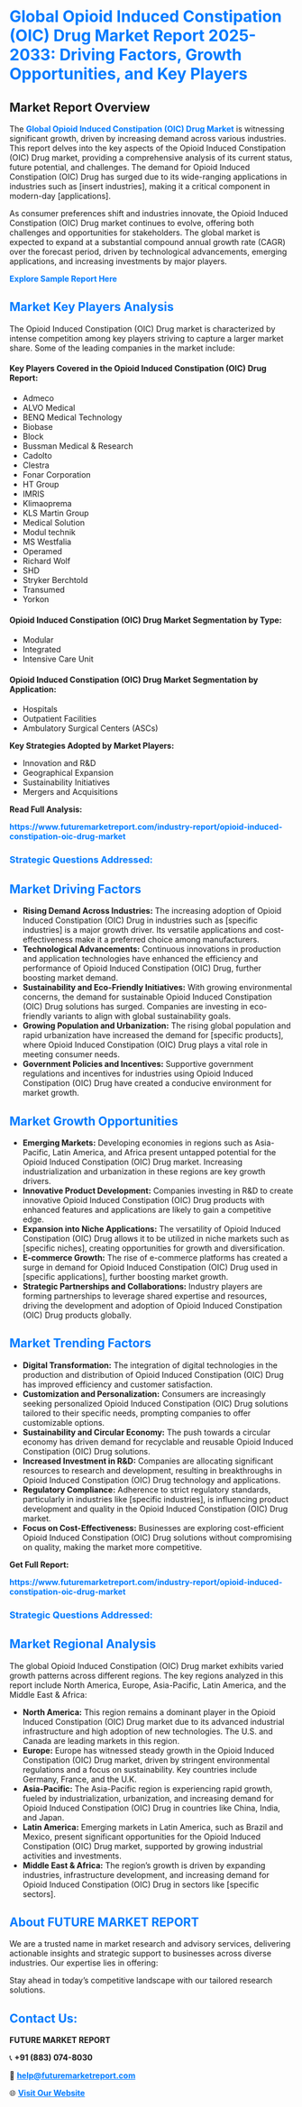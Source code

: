 <h1 style="color: #007BFF;">Global Opioid Induced Constipation (OIC) Drug Market Report 2025-2033: Driving Factors, Growth Opportunities, and Key Players</h1>

<section id="overview">
<h2>Market Report Overview</h2>
<p>The <a href="https://www.futuremarketreport.com/industry-report/opioid-induced-constipation-oic-drug-market" style="color: #007BFF; text-decoration: none;"><strong>Global Opioid Induced Constipation (OIC) Drug Market</strong></a> is witnessing significant growth, driven by increasing demand across various industries. This report delves into the key aspects of the Opioid Induced Constipation (OIC) Drug market, providing a comprehensive analysis of its current status, future potential, and challenges. The demand for Opioid Induced Constipation (OIC) Drug has surged due to its wide-ranging applications in industries such as [insert industries], making it a critical component in modern-day [applications].</p>
<p>As consumer preferences shift and industries innovate, the Opioid Induced Constipation (OIC) Drug market continues to evolve, offering both challenges and opportunities for stakeholders. The global market is expected to expand at a substantial compound annual growth rate (CAGR) over the forecast period, driven by technological advancements, emerging applications, and increasing investments by major players.</p>
</section>

<section id="overview">
<p><a href="https://www.futuremarketreport.com/request-sample/reportId=33483" style="color: #007BFF; text-decoration: none;"><strong>Explore Sample Report Here</strong></a></p>
</section>

<section id="key-players">
<h2 style="color: #007BFF;">Market Key Players Analysis</h2>
<p>The Opioid Induced Constipation (OIC) Drug market is characterized by intense competition among key players striving to capture a larger market share. Some of the leading companies in the market include:</p>
<h4>Key Players Covered in the Opioid Induced Constipation (OIC) Drug Report:</h4>
<ul><li>Admeco</li><li>ALVO Medical</li><li>BENQ Medical Technology</li><li>Biobase</li><li>Block</li><li>Bussman Medical &amp; Research</li><li>Cadolto</li><li>Clestra</li><li>Fonar Corporation</li><li>HT Group</li><li>IMRIS</li><li>Klimaoprema</li><li>KLS Martin Group</li><li>Medical Solution</li><li>Modul technik</li><li>MS Westfalia</li><li>Operamed</li><li>Richard Wolf</li><li>SHD</li><li>Stryker Berchtold</li><li>Transumed</li><li>Yorkon</li></ul>
<h4>Opioid Induced Constipation (OIC) Drug Market Segmentation by Type:</h4>
<ul><li>Modular</li><li>Integrated</li><li>Intensive Care Unit</li></ul>

<h4>Opioid Induced Constipation (OIC) Drug Market Segmentation by Application:</h4>
<ul><li>Hospitals</li><li>Outpatient Facilities</li><li>Ambulatory Surgical Centers (ASCs)</li></ul>
<p><strong>Key Strategies Adopted by Market Players:</strong></p>
<ul>
<li>Innovation and R&D</li>
<li>Geographical Expansion</li>
<li>Sustainability Initiatives</li>
<li>Mergers and Acquisitions</li>
</ul>
</section>

<section>
<p><strong>Read Full Analysis: </strong></p><a href="https://www.futuremarketreport.com/industry-report/opioid-induced-constipation-oic-drug-market" style="color: #007BFF; text-decoration: none;"><strong>https://www.futuremarketreport.com/industry-report/opioid-induced-constipation-oic-drug-market</strong></a>
<h3 style="color: #007BFF;">Strategic Questions Addressed:</h3>
</section>

<section id="driving-factors">
<h2 style="color: #007BFF;">Market Driving Factors</h2>
<ul>
<li><strong>Rising Demand Across Industries:</strong> The increasing adoption of Opioid Induced Constipation (OIC) Drug in industries such as [specific industries] is a major growth driver. Its versatile applications and cost-effectiveness make it a preferred choice among manufacturers.</li>
<li><strong>Technological Advancements:</strong> Continuous innovations in production and application technologies have enhanced the efficiency and performance of Opioid Induced Constipation (OIC) Drug, further boosting market demand.</li>
<li><strong>Sustainability and Eco-Friendly Initiatives:</strong> With growing environmental concerns, the demand for sustainable Opioid Induced Constipation (OIC) Drug solutions has surged. Companies are investing in eco-friendly variants to align with global sustainability goals.</li>
<li><strong>Growing Population and Urbanization:</strong> The rising global population and rapid urbanization have increased the demand for [specific products], where Opioid Induced Constipation (OIC) Drug plays a vital role in meeting consumer needs.</li>
<li><strong>Government Policies and Incentives:</strong> Supportive government regulations and incentives for industries using Opioid Induced Constipation (OIC) Drug have created a conducive environment for market growth.</li>
</ul>
</section>

<section id="growth-opportunities">
<h2 style="color: #007BFF;">Market Growth Opportunities</h2>
<ul>
<li><strong>Emerging Markets:</strong> Developing economies in regions such as Asia-Pacific, Latin America, and Africa present untapped potential for the Opioid Induced Constipation (OIC) Drug market. Increasing industrialization and urbanization in these regions are key growth drivers.</li>
<li><strong>Innovative Product Development:</strong> Companies investing in R&D to create innovative Opioid Induced Constipation (OIC) Drug products with enhanced features and applications are likely to gain a competitive edge.</li>
<li><strong>Expansion into Niche Applications:</strong> The versatility of Opioid Induced Constipation (OIC) Drug allows it to be utilized in niche markets such as [specific niches], creating opportunities for growth and diversification.</li>
<li><strong>E-commerce Growth:</strong> The rise of e-commerce platforms has created a surge in demand for Opioid Induced Constipation (OIC) Drug used in [specific applications], further boosting market growth.</li>
<li><strong>Strategic Partnerships and Collaborations:</strong> Industry players are forming partnerships to leverage shared expertise and resources, driving the development and adoption of Opioid Induced Constipation (OIC) Drug products globally.</li>
</ul>
</section>

<section id="trending-factors">
<h2 style="color: #007BFF;">Market Trending Factors</h2>
<ul>
<li><strong>Digital Transformation:</strong> The integration of digital technologies in the production and distribution of Opioid Induced Constipation (OIC) Drug has improved efficiency and customer satisfaction.</li>
<li><strong>Customization and Personalization:</strong> Consumers are increasingly seeking personalized Opioid Induced Constipation (OIC) Drug solutions tailored to their specific needs, prompting companies to offer customizable options.</li>
<li><strong>Sustainability and Circular Economy:</strong> The push towards a circular economy has driven demand for recyclable and reusable Opioid Induced Constipation (OIC) Drug solutions.</li>
<li><strong>Increased Investment in R&D:</strong> Companies are allocating significant resources to research and development, resulting in breakthroughs in Opioid Induced Constipation (OIC) Drug technology and applications.</li>
<li><strong>Regulatory Compliance:</strong> Adherence to strict regulatory standards, particularly in industries like [specific industries], is influencing product development and quality in the Opioid Induced Constipation (OIC) Drug market.</li>
<li><strong>Focus on Cost-Effectiveness:</strong> Businesses are exploring cost-efficient Opioid Induced Constipation (OIC) Drug solutions without compromising on quality, making the market more competitive.</li>
</ul>
</section>

<section>
<p><strong>Get Full Report: </strong></p><a href="https://www.futuremarketreport.com/industry-report/opioid-induced-constipation-oic-drug-market" style="color: #007BFF; text-decoration: none;"><strong>https://www.futuremarketreport.com/industry-report/opioid-induced-constipation-oic-drug-market</strong></a>
<h3 style="color: #007BFF;">Strategic Questions Addressed:</h3>
</section>


<section id="regional-analysis">
<h2 style="color: #007BFF;">Market Regional Analysis</h2>
<p>The global Opioid Induced Constipation (OIC) Drug market exhibits varied growth patterns across different regions. The key regions analyzed in this report include North America, Europe, Asia-Pacific, Latin America, and the Middle East & Africa:</p>
<ul>
<li><strong>North America:</strong> This region remains a dominant player in the Opioid Induced Constipation (OIC) Drug market due to its advanced industrial infrastructure and high adoption of new technologies. The U.S. and Canada are leading markets in this region.</li>
<li><strong>Europe:</strong> Europe has witnessed steady growth in the Opioid Induced Constipation (OIC) Drug market, driven by stringent environmental regulations and a focus on sustainability. Key countries include Germany, France, and the U.K.</li>
<li><strong>Asia-Pacific:</strong> The Asia-Pacific region is experiencing rapid growth, fueled by industrialization, urbanization, and increasing demand for Opioid Induced Constipation (OIC) Drug in countries like China, India, and Japan.</li>
<li><strong>Latin America:</strong> Emerging markets in Latin America, such as Brazil and Mexico, present significant opportunities for the Opioid Induced Constipation (OIC) Drug market, supported by growing industrial activities and investments.</li>
<li><strong>Middle East & Africa:</strong> The region’s growth is driven by expanding industries, infrastructure development, and increasing demand for Opioid Induced Constipation (OIC) Drug in sectors like [specific sectors].</li>
</ul>
</section>

<footer>
<h2 style="color: #007BFF;">About FUTURE MARKET REPORT</h2>
<p>We are a trusted name in market research and advisory services, delivering actionable insights and strategic support to businesses across diverse industries. Our expertise lies in offering:</p>

<p>Stay ahead in today’s competitive landscape with our tailored research solutions.</p>

<h2 style="color: #007BFF;">Contact Us:</h2>
<p><strong>FUTURE MARKET REPORT</strong></p>
<p>📞 <strong>+91 (883) 074-8030</strong></p>
<p>📧 <strong><a href="mailto:help@futuremarketreport.com" style="color: #007BFF;">help@futuremarketreport.com</a></strong></p>
<p>🌐 <strong><a href="https://www.futuremarketreport.com/" style="color: #007BFF;">Visit Our Website</a></strong></p>
</footer>